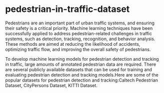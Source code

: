 # pedestrian-in-traffic-dataset

Pedestrians are an important part of urban traffic systems, and ensuring their safety is a critical priority. Machine learning techniques have been successfully applied to address pedestrian-related challenges in traffic systems, such as detection, tracking, recognition, and behavior analysis. These methods are aimed at reducing the likelihood of accidents, optimizing traffic flow, and improving the overall safety of pedestrians.


To develop machine learning models for pedestrian detection and tracking in traffic, large amounts of annotated pedestrian data are required. There are several publicly available datasets that can be used for training and evaluating pedestrian detection and tracking models.Here are some of the popular datasets for pedestrian detection and tracking:Caltech Pedestrian Dataset, CityPersons Dataset, KITTI Dataset.
